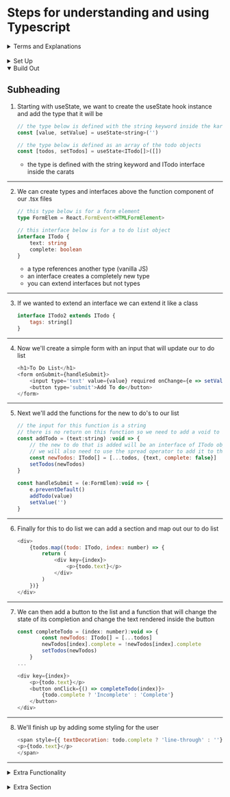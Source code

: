 # Steps for understanding and using Typescript

<details>
  <summary>Terms and Explanations</summary>
  
  ## Typescript has 12 basic types
  https://www.typescriptlang.org/docs/handbook/basic-types.html
<ol>

1.  **boolean** -> true or false
2.  **number** -> just a number
3.  **string** -> just a string
4.  **array** -> [1, 2, 3]
5.  **object** -> non-primitive types
6.  **undefined** -> unassigned value
7.  **null** -> something doesn't exist
8.  **any** -> dynamic type like (like normal js)
9.  **void** -> a function that doesn't return
10. **never** function that never returns
11. **tuple** -> [string, number, number] (multiple types inside an array)
12. **enum** -> outcome {win, lose, draw} (0, 1, 2)

</ol>

## Typscript compilation

-   Typescript code compiles to => Javascript and is easily read by => the Browser

</details>
<br/>

<details>
  <summary>Set Up</summary>
  
  ## Creating a new React App
1. Create React App with typescript as a template

    *this will make a tsconfig.json file for you*

    ```bash

    npx create-react-app my-app --template typescript

    ```

---

2. We want to add a type to the App (or any other components that render JSX) so that Typescript knows what it is returning (usually a JSX.Element for App)

    ```javascript
    function App():JSX.Element {
        return (
            ...
    ```

---

</details>

<details open>
  <summary>Build Out</summary>
  
  ## Subheading

1. Starting with useState, we want to create the useState hook instance and add the type that it will be

    ```javascript
    // the type below is defined with the string keyword inside the karats
    const [value, setValue] = useState<string>('')

    // the type below is defined as an array of the todo objects
    const [todos, setTodos] = useState<ITodo[]>([])
    ```

    - the type is defined with the string keyword and ITodo interface inside the carats

---

2. We can create types and interfaces above the function component of our .tsx files

    ```typescript
    // this type below is for a form element
    type FormElem = React.FormEvent<HTMLFormElement>

    // this interface below is for a to do list object
    interface ITodo {
        text: string
        complete: boolean
    }
    ```

    - a type references another type (vanilla JS)
    - an interface creates a completely new type
    - you can extend interfaces but not types

---

3. If we wanted to extend an interface we can extend it like a class

    ```javascript
    interface ITodo2 extends ITodo {
        tags: string[]
    }   
    ```

---

4. Now we'll create a simple form with an input that will update our to do list

    ```javascript
    <h1>To Do List</h1>
    <form onSubmit={handleSubmit}>
        <input type='text' value={value} required onChange={e => setValue(e.target.value)}/>
        <button type='submit'>Add To do</button>
    </form>
    ```

---

5. Next we'll add the functions for the new to do's to our list

    ```javascript
    // the input for this function is a string
    // there is no return on this function so we need to add a void to it
    const addTodo = (text:string) :void => {
        // the new to do that is added will be an interface of ITodo object that we already declared
        // we will also need to use the spread operator to add it to the list we have
        const newTodos: ITodo[] = [...todos, {text, complete: false}]
        setTodos(newTodos)
    }
        
    const handleSubmit = (e:FormElem):void => {
        e.preventDefault()
        addTodo(value)
        setValue('')
    }
    ```


---

6. Finally for this to do list we can add a section and map out our to do list

    ```javascript
    <div>
        {todos.map((todo: ITodo, index: number) => {
            return (
                <div key={index}>
                    <p>{todo.text}</p>
                </div>
            )
        })}
    </div>
    ```

---

7. We can then add a button to the list and a function that will change the state of its completion and change the text rendered inside the button

    ```javascript
    const completeTodo = (index: number):void => {
            const newTodos: ITodo[] = [...todos]
            newTodos[index].complete = !newTodos[index].complete
            setTodos(newTodos)
        }
    ...

    <div key={index}>
        <p>{todo.text}</p>
        <button onClick={() => completeTodo(index)}>
            {todo.complete ? 'Incomplete' : 'Complete'}
        </button>
    </div>
    ```

---

8. We'll finish up by adding some styling for the user

    ```javascript
    <span style={{ textDecoration: todo.complete ? 'line-through' : ''}}>
	<p>{todo.text}</p>
    </span>
    ```

---

</details>

<details>
  <summary>Extra Functionality</summary>
  
Coming Soon
  ## Subheading
1. Step one for Bash

    ```bash

    $mkdir project

    ```
    * things to note

---

2. Step two for Javascript

    ```javascript
    const str = 'The quick brown fox jumps over the lazy dog.';
    ```

    - things to note

---

3. Step three for Python

    ```python

    str = 'The quick brown fox jumps over the lazy dog.'

    ```

    - things to note

---

4. Step four for Java

    ```java

    String str = 'The quick brown fox jumps over the lazy dog.';

    ```

    - things to note

---

</details>
<br/>

<details>
  <summary>Extra Section</summary>
  
  ## If Necessary
  1. A numbered
  2. list
     * With some
     * Sub bullets
</details>
